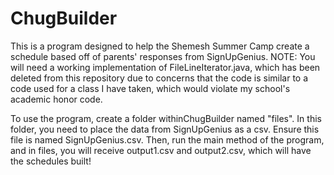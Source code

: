 # ChugBuilder
This is a program designed to help the Shemesh Summer Camp create a schedule based off of parents' responses from SignUpGenius. 
NOTE: You will need a working implementation of FileLineIterator.java, which has been deleted from this repository due to concerns that the code
is similar to a code used for a class I have taken, which would violate my school's academic honor code. 

To use the program, create a folder withinChugBuilder named "files". In this folder, you need to place the data from SignUpGenius as a csv. Ensure this file is named
SignUpGenius.csv. Then, run the main method of the program, and in files, you will receive output1.csv and output2.csv, which will have the schedules built!
